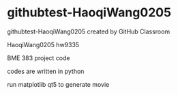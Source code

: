 # githubtest-HaoqiWang0205
githubtest-HaoqiWang0205 created by GitHub Classroom

HaoqiWang0205
hw9335

BME 383 project code

codes are written in python

run 
matplotlib qt5
to generate movie

